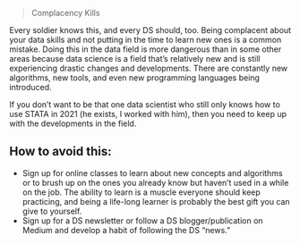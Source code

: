 > Complacency Kills

Every soldier knows this, and every DS should, too. Being complacent about your data skills and not putting in the time to learn new ones is a common mistake. Doing this in the data field is more dangerous than in some other areas because data science is a field that’s relatively new and is still experiencing drastic changes and developments. There are constantly new algorithms, new tools, and even new programming languages being introduced.

If you don’t want to be that one data scientist who still only knows how to use STATA in 2021 (he exists, I worked with him), then you need to keep up with the developments in the field.



## **How to avoid this:**

-   Sign up for online classes to learn about new concepts and algorithms or to brush up on the ones you already know but haven’t used in a while on the job. The ability to learn is a muscle everyone should keep practicing, and being a life-long learner is probably the best gift you can give to yourself.
-   Sign up for a DS newsletter or follow a DS blogger/publication on Medium and develop a habit of following the DS “news.”